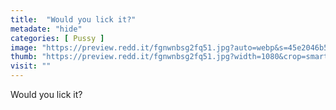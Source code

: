 ```yaml
---
title:  "Would you lick it?"
metadate: "hide"
categories: [ Pussy ]
image: "https://preview.redd.it/fgnwnbsg2fq51.jpg?auto=webp&s=45e2046b5277bef5a50d544fb1e46d73ac1f34f4"
thumb: "https://preview.redd.it/fgnwnbsg2fq51.jpg?width=1080&crop=smart&auto=webp&s=707e86da8d800475a2624b3e59aa430a7e5b0fd2"
visit: ""
---
```

Would you lick it?
